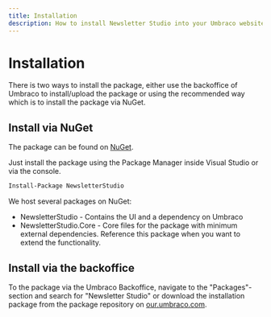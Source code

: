 ```yaml
---
title: Installation
description: How to install Newsletter Studio into your Umbraco website.
---
```

# Installation
There is two ways to install the package, either use the backoffice of Umbraco to install/upload the package or using the recommended way which is to install the package via NuGet. 

## Install via NuGet
The package can be found on [NuGet](https://www.nuget.org/packages/NewsletterStudio/).

Just install the package using the Package Manager inside Visual Studio or via the console.

```xml
Install-Package NewsletterStudio
```

We host several packages on NuGet:

* NewsletterStudio - Contains the UI and a dependency on Umbraco
* NewsletterStudio.Core - Core files for the package with minimum external dependencies. Reference this package when you want to extend the functionality.

## Install via the backoffice
To the package via the Umbraco Backoffice, navigate to the "Packages"-section and search for "Newsletter Studio" or download the installation package from the package repository on [our.umbraco.com](https://our.umbraco.com/packages/backoffice-extensions/newsletter-studio-the-email-studio/).

